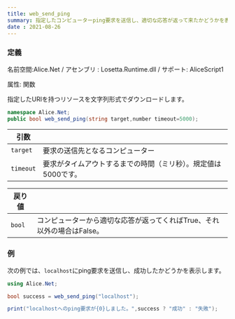```yaml
---
title: web_send_ping
summary: 指定したコンピューターping要求を送信し、適切な応答が返って来たかどうかを表す値を取得します。
date : 2021-08-26
---
```

### 定義
名前空間:Alice.Net / アセンブリ : Losetta.Runtime.dll / サポート: AliceScript1

属性: 関数

指定したURIを持つリソースを文字列形式でダウンロードします。

```cs title="AliceScript"
namespace Alice.Net;
public bool web_send_ping(string target,number timeout=5000);
```

|引数| |
|-|-|
|`target`| 要求の送信先となるコンピューター|
|`timeout`| 要求がタイムアウトするまでの時間（ミリ秒）。規定値は5000です。|

|戻り値| |
|-|-|
|`bool`| コンピューターから適切な応答が返ってくればTrue、それ以外の場合はFalse。|

### 例
次の例では、`localhost`にping要求を送信し、成功したかどうかを表示します。

```cs title="AliceScript"
using Alice.Net;

bool success = web_send_ping("localhost");

print("localhostへのping要求が{0}しました。",success ? "成功" : "失敗");
```